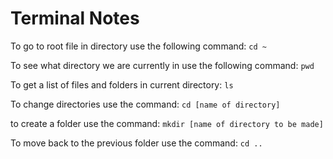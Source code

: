 # Terminal Notes

To go to root file in directory use the following command:
`cd ~`

To see what directory we are currently in use the following command:
`pwd`

To get a list of files and folders in current directory:
`ls`

To change directories use the command:
`cd [name of directory]`

to create a folder use the command:
`mkdir [name of directory to be made]`

To move back to the previous folder use the command:
`cd ..`